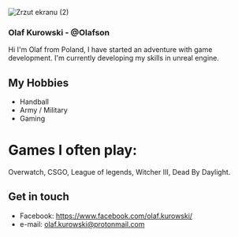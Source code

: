 ![Zrzut ekranu (2)](https://user-images.githubusercontent.com/103067797/162509184-58755f07-7427-4258-999e-c29b3a431a0e.png)

### Olaf Kurowski - @Olafson
Hi I'm Olaf from Poland, I have started an adventure with game development. I'm currently developing my skills in unreal engine. 

## My Hobbies
- Handball
- Army / Military
- Gaming
# Games I often play:
 Overwatch, CSGO, League of legends, Witcher III, Dead By Daylight.


## Get in touch
- Facebook: https://www.facebook.com/olaf.kurowski/
- e-mail: olaf.kurowski@protonmail.com

